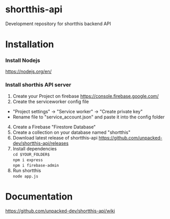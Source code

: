 # shortthis-api
Development repository for shortthis backend API

# Installation
### Install Nodejs
https://nodejs.org/en/

### Install shorthis API server
1. Create your Project on firebase https://console.firebase.google.com/
2. Create the serviceworker config file <br>
- "Project settings" -> "Service worker" -> "Create private key" <br>
- Rename file to "service_account.json" and paste it into the config folder
4. Create a Firebase "Firestore Database"
5. Create a collection on your database named "shortthis"
6. Download latest release of shortthis-api https://github.com/unpacked-dev/shortthis-api/releases
7. Install dependencies <br>
`cd $YOUR_FOLDER$` <br>
`npm i express` <br>
`npm i firebase-admin` <br>
6. Run shortthis <br>
`node app.js`

# Documentation
https://github.com/unpacked-dev/shortthis-api/wiki
